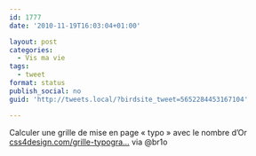 ```yaml
---
id: 1777
date: '2010-11-19T16:03:04+01:00'

layout: post
categories:
  - Vis ma vie
tags:
  - tweet
format: status
publish_social: no
guid: 'http://tweets.local/?birdsite_tweet=5652284453167104'

---
```


Calculer une grille de mise en page « typo » avec le nombre d’Or [css4design.com/grille-typogra…](http://css4design.com/grille-typographique-nombre-d-or) via @br1o
